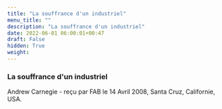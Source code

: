 ```yaml
---
title: "La souffrance d'un industriel"
menu_title: ""
description: "La souffrance d'un industriel"
date: 2022-06-01 06:00:01+00:47
draft: False
hidden: True
weight:
---
```

### La souffrance d'un industriel

Andrew Carnegie - reçu par FAB le 14 Avril 2008, Santa Cruz, Californie, USA.




